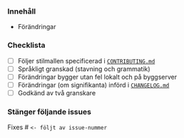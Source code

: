 ### Innehåll

- Förändringar

### Checklista

- [ ] Följer stilmallen specificerad i [`CONTRIBUTING.md`](../blob/master/CONTRIBUTING.md)
- [ ] Språkligt granskad (stavning och grammatik)
- [ ] Förändringar bygger utan fel lokalt och på byggserver
- [ ] Förändringar (om signifikanta) införd i [`CHANGELOG.md`](../blob/master/CHANGELOG.md)
- [ ] Godkänd av två granskare

### Stänger följande issues

Fixes # `<- följt av issue-nummer`

